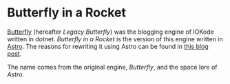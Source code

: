 # Butterfly in a Rocket
[Butterfly](https://github.com/iokode/butterfly) (hereafter *Legacy Butterfly*) was the blogging engine of IOKode written in dotnet.
*Butterfly in a Rocket* is the version of this engine written in [Astro](https://astro.build).
The reasons for rewriting it using Astro can be found in [this blog post](https://iokode.blog/post/butterfly-rocket).

The name comes from the original engine, *Butterfly*, and the space lore of *Astro*.